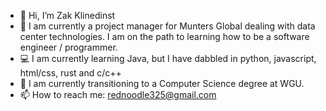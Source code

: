 - 👋 Hi, I’m Zak Klinedinst
- 👀 I am currently a project manager for Munters Global dealing with data center technologies.
     I am on the path to learning how to be a software engineer / programmer.
- 💻 I am currently learning Java, but I have dabbled in python, javascript, html/css, rust and c/c++
- 🌱 I am currently transitioning to a Computer Science degree at WGU.
- 📫 How to reach me: rednoodle325@gmail.com

<!---
RedNoodle325/RedNoodle325 is a ✨ special ✨ repository because its `README.md` (this file) appears on your GitHub profile.
You can click the Preview link to take a look at your changes.
--->
